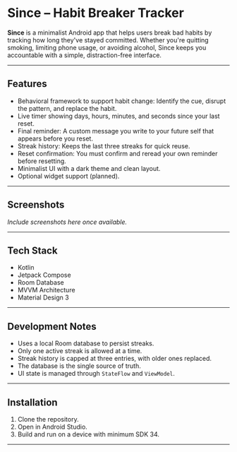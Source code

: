 # Since – Habit Breaker Tracker

**Since** is a minimalist Android app that helps users break bad habits by tracking how long they've stayed committed. Whether you're quitting smoking, limiting phone usage, or avoiding alcohol, Since keeps you accountable with a simple, distraction-free interface.

---

## Features

- Behavioral framework to support habit change: Identify the cue, disrupt the pattern, and replace the habit.
- Live timer showing days, hours, minutes, and seconds since your last reset.
- Final reminder: A custom message you write to your future self that appears before you reset.
- Streak history: Keeps the last three streaks for quick reuse.
- Reset confirmation: You must confirm and reread your own reminder before resetting.
- Minimalist UI with a dark theme and clean layout.
- Optional widget support (planned).

---

## Screenshots

*Include screenshots here once available.*

---

## Tech Stack

- Kotlin
- Jetpack Compose
- Room Database
- MVVM Architecture
- Material Design 3

---

## Development Notes

- Uses a local Room database to persist streaks.
- Only one active streak is allowed at a time.
- Streak history is capped at three entries, with older ones replaced.
- The database is the single source of truth.
- UI state is managed through `StateFlow` and `ViewModel`.

---

## Installation

1. Clone the repository.
2. Open in Android Studio.
3. Build and run on a device with minimum SDK 34.

---
